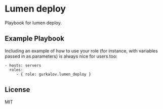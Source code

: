 Lumen deploy
=========

Playbook for lumen deploy.

Example Playbook
----------------

Including an example of how to use your role (for instance, with variables passed in as parameters) is always nice for users too:

    - hosts: servers
      roles:
         - { role: gurkalov.lumen_deploy }

License
-------

MIT
